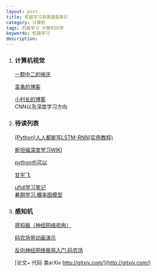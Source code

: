 ```yaml
---
layout: post
title: 机器学习资源速查索引
category: 计算机
tags: 机器学习 计算机科学
keywords: 机器学习
description: 
---
```






1.  <h3>计算机视觉</h3>
  
    [一颗中二的哨牙](http://bucktoothsir.github.io/)

    [袁勇的博客](yongyuan.name)

    [小村长的博客](blog.csdn.net/lu597203933/)       
CNN以及深度学习方向
    
2.  <h3>待读列表</h3>

    [(Python)人人都能写LSTM-RNN(实例教程)](http://iamtrask.github.io/2015/11/15/anyone-can-code-lstm/)

    [斯坦福深度学习WIKI](http://deeplearning.stanford.edu/wiki/index.php/UFLDL%E6%95%99%E7%A8%8B)     
    
    [python也可以](http://blog.csdn.net/column/details/python-can.html)     
    
    [甘宇飞](https://yufeigan.github.io/)      
    
    [ufldl学习笔记](http://blog.csdn.net/linger2012liu/article/category/2146595)      
    [暑期学习.概率图模型](http://www.cs.cmu.edu/~epxing/Class/10708-14/lecture.html)
    

3.  <h3>感知机</h3>

    [感知器（神经网络视角）](http://shaoxiongjiang.com/2013/03/%E6%9C%BA%E5%99%A8%E5%AD%A6%E4%B9%A0%E5%85%A5%E9%97%A8-%E6%84%9F%E7%9F%A5%E5%99%A8-perceptron/)

    [码农场带动画演示](http://www.hankcs.com/ml/the-perceptron.html)

    [反向神经网络极简入门.码农场](http://www.hankcs.com/ml/back-propagation-neural-network.html)      
    
    [论文+ 代码 类arXiv http://gitxiv.com/](http://gitxiv.com/)

